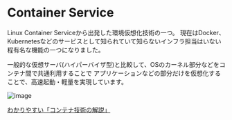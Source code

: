 # Container Service

Linux Container Serviceから出発した環境仮想化技術の一つ。
現在はDocker、Kubernetesなどのサービスとして知られていて知らないインフラ担当はいない程有名な機能の一つになりました。

一般的な仮想サーバ(ハイパーバイザ型)と比較して、OSのカーネル部分などをコンテナ間で共通利用することで
アプリケーションなどの部分だけを仮想化することで、高速起動・軽量を実現しています。

![image](https://github.com/LowyShin/KnowledgeBase/assets/20239203/6dd492f5-f995-4193-ac7b-6215c2f5f30b)

[わかりやすい「コンテナ技術の解説」](https://zenn.dev/esaka/articles/2d117655af1f03cf2444#%E3%82%B3%E3%83%B3%E3%83%86%E3%83%8A%E6%8A%80%E8%A1%93%E3%81%AE%E8%AA%95%E7%94%9F)
